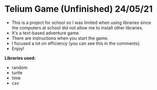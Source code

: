 Telium Game (Unfinished) 24/05/21
============
- This is a project for school so I was limited when using libraries since the computers at school did not allow me to install other libraries. 
- It's a text-based adventure game. 
- There are instructions when you start the game.
- I focused a lot on efficiency (you can see this in the comments).
- Enjoy!

<b>Libraries used:</b>
- random
- turtle
- time
- csv
